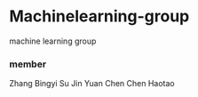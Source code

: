 # Machinelearning-group
machine learning group

### member 
Zhang Bingyi
Su Jin
Yuan Chen
Chen Haotao

### 

